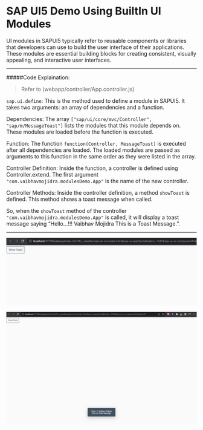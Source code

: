 # SAP UI5 Demo Using BuiltIn UI Modules

UI modules in SAPUI5 typically refer to reusable components or libraries that developers can use to build the user interface of their applications. These modules are essential building blocks for creating consistent, visually appealing, and interactive user interfaces.

---

#####Code Explaination:


> Refer to (webapp/controller/App.controller.js)

`sap.ui.define`: This is the method used to define a module in SAPUI5. It takes two arguments: an array of dependencies and a function.

Dependencies: The array `["sap/ui/core/mvc/Controller", "sap/m/MessageToast"]` lists the modules that this module depends on. These modules are loaded before the function is executed.

Function: The function `function(Controller, MessageToast)` is executed after all dependencies are loaded. The loaded modules are passed as arguments to this function in the same order as they were listed in the array.

Controller Definition: Inside the function, a controller is defined using Controller.extend. The first argument `"com.vaibhavmojidra.modulesDemo.App"` is the name of the new controller.

Controller Methods: Inside the controller definition, a method `showToast` is defined. This method shows a toast message when called.

So, when the `showToast` method of the controller `"com.vaibhavmojidra.modulesDemo.App"` is called, it will display a toast message saying “Hello…!!! Vaibhav Mojidra This is a Toast Message.”.

---
[![Vaibhav Mojidra - 1.jpeg](https://raw.githubusercontent.com/VaibhavMojidra/SAP-UI5---Demo-Using-BuiltIn-UI-Modules/master/screenshots/1.jpeg "Vaibhav Mojidra")](https://vaibhavmojidra.github.io/site/)

[![Vaibhav Mojidra - 2.jpeg](https://raw.githubusercontent.com/VaibhavMojidra/SAP-UI5---Demo-Using-BuiltIn-UI-Modules/master/screenshots/2.jpeg "Vaibhav Mojidra")](https://vaibhavmojidra.github.io/site/)